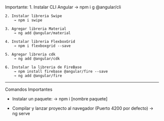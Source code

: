 Importante:
    1. Instalar CLI Angular
        → npm i g @angular/cli

    2. Instalar libreria Swipe
        → npm i swipe

    3. Agregar libreria Material
        → ng add @angular/material

    4. Instalar libreria FlexboxGrid
        → npm i flexboxgrid --save

    5. Agregar libreria cdk
        → ng add @angular/cdk

    6. Instalar la libreria de FireBase
        → npm install firebase @angular/fire --save
        → ng add @angular/fire
--------------------------------------------
Comandos Importantes

- Instalar un paquete:
    → npm i [nombre paquete]

- Compilar y lanzar proyecto al navegador (Puerto 4200 por defecto)
    → ng serve